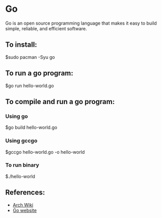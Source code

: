 # Go

Go is an open source programming language that makes it easy to build simple, reliable, and efficient software.

## To install:
$sudo pacman -Syu go

## To run a go program:
$go run hello-world.go

## To compile and run a go program:

### Using go
$go build hello-world.go

### Using gccgo 
$gccgo hello-world.go -o hello-world

### To run binary
$./hello-world

## References:
- [Arch Wiki](https://wiki.archlinux.org/index.php/Go)
- [Go website](https://golang.org/)
